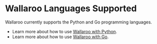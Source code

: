 # Wallaroo Languages Supported

Wallaroo currently supports the Python and Go programming languages.

* Learn more about how to use [Wallaroo with Python](python/intro.md).
* Learn more about how to use [Wallaroo with Go](go/intro.md).
